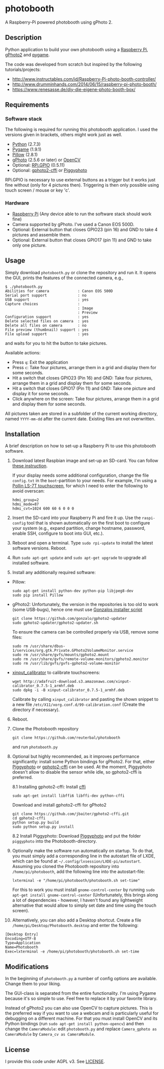 # photobooth
A Raspberry-Pi powered photobooth using gPhoto 2.

## Description
Python application to build your own photobooth using a [Raspberry Pi](https://www.raspberrypi.org/), [gPhoto2](http://gphoto.sourceforge.net/) and [pygame](https://www.pygame.org).

The code was developed from scratch but inspired by the following tutorials/projects:
* http://www.instructables.com/id/Raspberry-Pi-photo-booth-controller/
* http://www.drumminhands.com/2014/06/15/raspberry-pi-photo-booth/
* https://www.renesasse.de/diy-die-eigene-photo-booth-box/

## Requirements

### Software stack
The following is required for running this photobooth application. I used the versions given in brackets, others might work just as well.

* [Python](https://www.python.org) (2.7.3)
* [Pygame](https://www.pygame.org) (1.9.1)
* [Pillow](http://pillow.readthedocs.org) (2.8.1)
* [gPhoto](http://gphoto.sourceforge.net/) (2.5.6 or later) or [OpenCV](http://opencv.org)
* Optional: [RPi.GPIO](https://pypi.python.org/pypi/RPi.GPIO) (0.5.11)
* Optional: [gphoto2-cffi](https://github.com/jbaiter/gphoto2-cffi) or [Piggyphoto](https://github.com/alexdu/piggyphoto)

RPi.GPIO is necessary to use external buttons as a trigger but it works just fine without (only for 4 pictures then). Triggering is then only possible using touch screen / mouse or key 'c'.

### Hardware
* [Raspberry Pi](https://www.raspberrypi.org/) (Any device able to run the software stack should work fine)
* Camera supported by gPhoto. I've used a Canon EOS 500D.
* Optional: External button that closes GPIO23 (pin 16) and GND to take 4 pictures and assemble them.
* Optional: External button that closes GPIO17 (pin 11) and GND to take only one picture.

## Usage
Simply download `photobooth.py` or clone the repository and run it.
It opens the GUI, prints the features of the connected camera, e.g.,
```
$ ./photobooth.py 
Abilities for camera             : Canon EOS 500D
Serial port support              : no
USB support                      : yes
Capture choices                  :
                                 : Image
                                 : Preview
Configuration support            : yes
Delete selected files on camera  : yes
Delete all files on camera       : no
File preview (thumbnail) support : yes
File upload support              : yes
```
and waits for you to hit the button to take pictures.

Available actions:

* Press `q`: Exit the application
* Press `c`: Take four pictures, arrange them in a grid and display them for some seconds.
* Hit a switch that closes GPIO23 (Pin 16) and GND: Take four pictures, arrange them in a grid and display them for some seconds.
* Hit a switch that closes GPIO17 (Pin 11) and GND: Take one picture and display it for some seconds.
* Click anywhere on the screen: Take four pictures, arrange them in a grid and display them for some seconds.
 
All pictures taken are stored in a subfolder of the current working directory, named `YYYY-mm-dd` after the current date. Existing files are not overwritten.

## Installation
A brief description on how to set-up a Raspberry Pi to use this photobooth software.

1. Download latest Raspbian image and set-up an SD-card. You can follow [these instruction](https://www.raspberrypi.org/documentation/installation/installing-images/README.md).

   If your display needs some additional configuration, change the file `config.txt` in the `boot`-partition to your needs. For example, I'm using a [Pollin LS-7T touchscreen](http://www.pollin.de/shop/dt/NTMwOTc4OTk-), for which I need to enter the following to avoid overscan:
   ```
   hdmi_group=2
   hdmi_mode=87
   hdmi_cvt=1024 600 60 6 0 0 0
   ```

2. Insert the SD-card into your Raspberry Pi and fire it up. Use the `raspi-config` tool that is shown automatically on the first boot to configure your system (e.g., expand partition, change hostname, password, enable SSH, configure to boot into GUI, etc.).

3. Reboot and open a terminal. Type `sudo rpi-update` to install the latest software versions. Reboot.

4. Run `sudo apt-get update` and `sudo apt-get upgrade` to upgrade all installed software.

5. Install any additionally required software:
  * Pillow: 

    ```
    sudo apt-get install python-dev python-pip libjpeg8-dev
    sudo pip install Pillow
    ```

  * gPhoto2: Unfortunately, the version in the repositories is too old to work (some USB-bugs), hence one must use [Gonzalos installer script](https://github.com/gonzalo/gphoto2-updater)

    ```
    git clone https://github.com/gonzalo/gphoto2-updater
    sudo gphoto2-updater/gphoto2-updater.sh
    ```

    To ensure the camera can be controlled properly via USB, remove some files:

    ```
    sudo rm /usr/share/dbus-1/services/org.gtk.Private.GPhoto2VolumeMonitor.service
    sudo rm /usr/share/gvfs/mounts/gphoto2.mount
    sudo rm /usr/share/gvfs/remote-volume-monitors/gphoto2.monitor
    sudo rm /usr/lib/gvfs/gvfs-gphoto2-volume-monitor
    ```

  * [xinput_calibrator](https://www.freedesktop.org/wiki/Software/xinput_calibrator/) to calibrate touchscreens:

    ```
    wget http://adafruit-download.s3.amazonaws.com/xinput-calibrator_0.7.5-1_armhf.deb
    sudo dpkg -i -B xinput-calibrator_0.7.5-1_armhf.deb
    ```

    Calibrate by calling `xinput_calibrator` and pasting the shown snippet to a new file `/etc/X11/xorg.conf.d/99-calibration.conf` (Create the directory if necessary).

6. Reboot.

7. Clone the Photobooth repository
   ```
   git clone https://github.com/reuterbal/photobooth
   ```
   and run `photobooth.py`

8. Optional but highly recommended, as it improves performance significantly: install some Python bindings for gPhoto2. For that, either [Piggyphoto](https://github.com/alexdu/piggyphoto) or [gphoto2-cffi](https://github.com/jbaiter/gphoto2-cffi) can be used. At the moment, Piggyphoto doesn't allow to disable the sensor while idle, so gphoto2-cffi is preferred.

   8.1 Installing gphoto2-cffi:
   Install [cffi](https://bitbucket.org/cffi/cffi)
   ```
   sudo apt-get install libffi6 libffi-dev python-cffi
   ```
   Download and install gphoto2-cffi for gPhoto2
   ```
   git clone https://github.com/jbaiter/gphoto2-cffi.git
   cd gphoto2-cffi
   python setup.py build
   sudo python setup.py install
   ```

   8.2 Install Piggyphoto:
   Download [Piggyphoto](https://github.com/alexdu/piggyphoto) and put the folder `piggyphoto` into the Photobooth-directory.

9. Optionally make the software run automatically on startup. To do that, you must simply add a corresponding line in the autostart file of LXDE, which can be found at `~/.config/lxsession/LXDE-pi/autostart`. Assuming you cloned the Photobooth repository into `/home/pi/photobooth`, add the following line into the autostart-file:
   ```
   lxterminal -e "/home/pi/photobooth/photobooth.sh set-time"
   ```
   For this to work you must install `gnome-control-center` by running `sudo apt-get install gnome-control-center` (Unfortunately, this brings along a lot of dependencies - however, I haven't found any lightweight alternative that would allow to simply set date and time using the touch screen).

10. Alternatively, you can also add a Desktop shortcut. Create a file `/home/pi/Desktop/Photobooth.desktop` and enter the following:
   ```
   [Desktop Entry]
   Encoding=UTF-8
   Type=Application
   Name=Photobooth
   Exec=lxterminal -e /home/pi/photobooth/photobooth.sh set-time
   ```

## Modifications
In the beginning of `photobooth.py` a number of config options are available. Change them to your liking.

The GUI-class is separated from the entire functionality. I'm using Pygame because it's so simple to use. Feel free to replace it by your favorite library.

Instead of gPhoto2 you can also use OpenCV to capture pictures. This is the preferred way if you want to use a webcam and is particularly useful for debugging on a different machine. For that you must install OpenCV and its Python bindings (run `sudo apt-get install python-opencv`) and then change the `CameraModule`: edit `photobooth.py` and replace `Camera_gphoto as CameraModule` by `Camera_cv as CameraModule`.

## License
I provide this code under AGPL v3. See [LICENSE](https://github.com/reuterbal/photobooth/blob/master/LICENSE).
